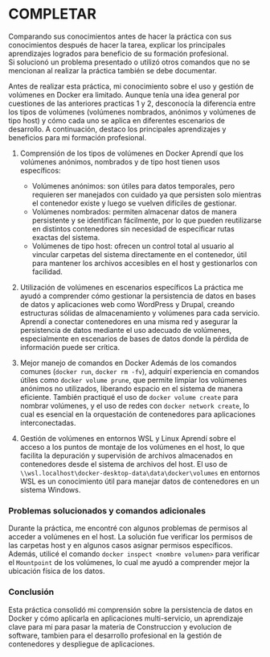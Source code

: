 # COMPLETAR  
Comparando sus conocimientos antes de hacer la práctica con sus conocimientos después de hacer la tarea, explicar los principales aprendizajes logrados para beneficio de su formación profesional.  
Si solucionó un problema presentado o utilizó otros comandos que no se mencionan al realizar la práctica también se debe documentar.

Antes de realizar esta práctica, mi conocimiento sobre el uso y gestión de volúmenes en Docker era limitado. Aunque tenía una idea general por cuestiones de las anteriores practicas 1 y 2, desconocía la diferencia entre los tipos de volúmenes (volúmenes nombrados, anónimos y volúmenes de tipo host) y cómo cada uno se aplica en diferentes escenarios de desarrollo. A continuación, destaco los principales aprendizajes y beneficios para mi formación profesional.

1. Comprensión de los tipos de volúmenes en Docker
   Aprendí que los volúmenes anónimos, nombrados y de tipo host tienen usos específicos:
   - Volúmenes anónimos: son útiles para datos temporales, pero requieren ser manejados con cuidado ya que persisten solo mientras el contenedor existe y luego se vuelven difíciles de gestionar.
   - Volúmenes nombrados: permiten almacenar datos de manera persistente y se identifican fácilmente, por lo que pueden reutilizarse en distintos contenedores sin necesidad de especificar rutas exactas del sistema.
   - Volúmenes de tipo host: ofrecen un control total al usuario al vincular carpetas del sistema directamente en el contenedor, útil para mantener los archivos accesibles en el host y gestionarlos con facilidad.

2. Utilización de volúmenes en escenarios específicos
   La práctica me ayudó a comprender cómo gestionar la persistencia de datos en bases de datos y aplicaciones web como WordPress y Drupal, creando estructuras sólidas de almacenamiento y volúmenes para cada servicio. Aprendí a conectar contenedores en una misma red y asegurar la persistencia de datos mediante el uso adecuado de volúmenes, especialmente en escenarios de bases de datos donde la pérdida de información puede ser crítica.

3. Mejor manejo de comandos en Docker
   Además de los comandos comunes (`docker run`, `docker rm -fv`), adquirí experiencia en comandos útiles como `docker volume prune`, que permite limpiar los volúmenes anónimos no utilizados, liberando espacio en el sistema de manera eficiente. También practiqué el uso de `docker volume create` para nombrar volúmenes, y el uso de redes con `docker network create`, lo cual es esencial en la orquestación de contenedores para aplicaciones interconectadas.

4. Gestión de volúmenes en entornos WSL y Linux
   Aprendí sobre el acceso a los puntos de montaje de los volúmenes en el host, lo que facilita la depuración y supervisión de archivos almacenados en contenedores desde el sistema de archivos del host. El uso de `\\wsl.localhost\docker-desktop-data\data\docker\volumes` en entornos WSL es un conocimiento útil para manejar datos de contenedores en un sistema Windows.

### Problemas solucionados y comandos adicionales

Durante la práctica, me encontré con algunos problemas de permisos al acceder a volúmenes en el host. La solución fue verificar los permisos de las carpetas host y en algunos casos asignar permisos específicos. Además, utilicé el comando `docker inspect <nombre volumen>` para verificar el `Mountpoint` de los volúmenes, lo cual me ayudó a comprender mejor la ubicación física de los datos.

### Conclusión

Esta práctica consolidó mi comprensión sobre la persistencia de datos en Docker y cómo aplicarla en aplicaciones multi-servicio, un aprendizaje clave para mi para pasar la materia de Construccion y evolucion de software, tambien para el desarrollo profesional en la gestión de contenedores y despliegue de aplicaciones.


